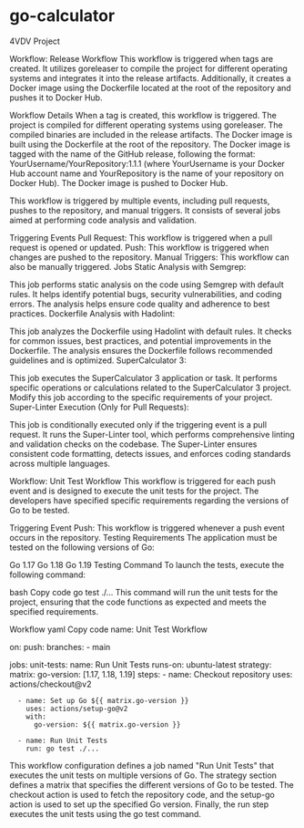# go-calculator
4VDV Project


Workflow: Release Workflow
This workflow is triggered when tags are created. It utilizes goreleaser to compile the project for different operating systems and integrates it into the release artifacts. Additionally, it creates a Docker image using the Dockerfile located at the root of the repository and pushes it to Docker Hub.

Workflow Details
When a tag is created, this workflow is triggered.
The project is compiled for different operating systems using goreleaser.
The compiled binaries are included in the release artifacts.
The Docker image is built using the Dockerfile at the root of the repository.
The Docker image is tagged with the name of the GitHub release, following the format: YourUsername/YourRepository:1.1.1 (where YourUsername is your Docker Hub account name and YourRepository is the name of your repository on Docker Hub).
The Docker image is pushed to Docker Hub.

This workflow is triggered by multiple events, including pull requests, pushes to the repository, and manual triggers. It consists of several jobs aimed at performing code analysis and validation.

Triggering Events
Pull Request: This workflow is triggered when a pull request is opened or updated.
Push: This workflow is triggered when changes are pushed to the repository.
Manual Triggers: This workflow can also be manually triggered.
Jobs
Static Analysis with Semgrep:

This job performs static analysis on the code using Semgrep with default rules.
It helps identify potential bugs, security vulnerabilities, and coding errors.
The analysis helps ensure code quality and adherence to best practices.
Dockerfile Analysis with Hadolint:

This job analyzes the Dockerfile using Hadolint with default rules.
It checks for common issues, best practices, and potential improvements in the Dockerfile.
The analysis ensures the Dockerfile follows recommended guidelines and is optimized.
SuperCalculator 3:

This job executes the SuperCalculator 3 application or task.
It performs specific operations or calculations related to the SuperCalculator 3 project.
Modify this job according to the specific requirements of your project.
Super-Linter Execution (Only for Pull Requests):

This job is conditionally executed only if the triggering event is a pull request.
It runs the Super-Linter tool, which performs comprehensive linting and validation checks on the codebase.
The Super-Linter ensures consistent code formatting, detects issues, and enforces coding standards across multiple languages.


Workflow: Unit Test Workflow
This workflow is triggered for each push event and is designed to execute the unit tests for the project. The developers have specified specific requirements regarding the versions of Go to be tested.

Triggering Event
Push: This workflow is triggered whenever a push event occurs in the repository.
Testing Requirements
The application must be tested on the following versions of Go:

Go 1.17
Go 1.18
Go 1.19
Testing Command
To launch the tests, execute the following command:

bash
Copy code
go test ./...
This command will run the unit tests for the project, ensuring that the code functions as expected and meets the specified requirements.

Workflow
yaml
Copy code
name: Unit Test Workflow

on:
  push:
    branches:
      - main

jobs:
  unit-tests:
    name: Run Unit Tests
    runs-on: ubuntu-latest
    strategy:
      matrix:
        go-version: [1.17, 1.18, 1.19]
    steps:
      - name: Checkout repository
        uses: actions/checkout@v2

      - name: Set up Go ${{ matrix.go-version }}
        uses: actions/setup-go@v2
        with:
          go-version: ${{ matrix.go-version }}

      - name: Run Unit Tests
        run: go test ./...
This workflow configuration defines a job named "Run Unit Tests" that executes the unit tests on multiple versions of Go. The strategy section defines a matrix that specifies the different versions of Go to be tested. The checkout action is used to fetch the repository code, and the setup-go action is used to set up the specified Go version. Finally, the run step executes the unit tests using the go test command.





